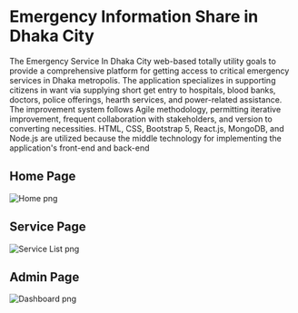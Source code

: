 <h1>Emergency Information Share in Dhaka City</h1>

<p>The Emergency Service In Dhaka City web-based totally utility goals to provide a comprehensive platform for getting access to critical emergency services in Dhaka metropolis. The application specializes in supporting citizens in want via supplying short get entry to hospitals, blood banks, doctors, police offerings, hearth services, and power-related assistance. The improvement system follows Agile methodology, permitting iterative improvement, frequent collaboration with stakeholders, and version to converting necessities. HTML, CSS, Bootstrap 5, React.js, MongoDB, and Node.js are utilized because the middle technology for implementing the application's front-end and back-end</p>

<h2>Home Page</h2>

![Home png](https://github.com/mdhelaluddinbd/emergency-service-client-site/assets/137166667/b3214465-9e3e-466f-9760-d8c6be7d779a)

<h2>Service Page</h2>

![Service List png](https://github.com/mdhelaluddinbd/emergency-service-client-site/assets/137166667/87c60ddb-cf11-4053-96fa-4e9fa84ad6cb)

<h2>Admin Page</h2>

![Dashboard png](https://github.com/mdhelaluddinbd/emergency-service-client-site/assets/137166667/94e5f342-ed5f-4bbf-baeb-e4d1449390d0)


